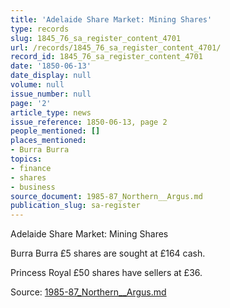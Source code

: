 ```yaml
---
title: 'Adelaide Share Market: Mining Shares'
type: records
slug: 1845_76_sa_register_content_4701
url: /records/1845_76_sa_register_content_4701/
record_id: 1845_76_sa_register_content_4701
date: '1850-06-13'
date_display: null
volume: null
issue_number: null
page: '2'
article_type: news
issue_reference: 1850-06-13, page 2
people_mentioned: []
places_mentioned:
- Burra Burra
topics:
- finance
- shares
- business
source_document: 1985-87_Northern__Argus.md
publication_slug: sa-register
---
```


Adelaide Share Market: Mining Shares

Burra Burra £5 shares are sought at £164 cash.

Princess Royal £50 shares have sellers at £36.

Source: [1985-87_Northern__Argus.md](/downloads/markdown/1985-87_Northern__Argus.md)
